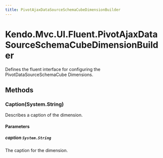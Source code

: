 ```yaml
---
title: PivotAjaxDataSourceSchemaCubeDimensionBuilder
---
```


# Kendo.Mvc.UI.Fluent.PivotAjaxDataSourceSchemaCubeDimensionBuilder
Defines the fluent interface for configuring the PivotDataSourceSchemaCube Dimensions.




## Methods


### Caption(System.String)
Describes a caption of the dimension.


#### Parameters

##### caption `System.String`
The caption for the dimension.






